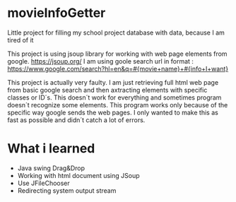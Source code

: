 # movieInfoGetter
Little project for filling my school project database with data, because I am tired of it

This project is using jsoup library for working with web page elements from google. https://jsoup.org/
I am using goole search url in format :
https://www.google.com/search?hl=en&q=#{movie+name}+#{info+I+want}

This project is actually very faulty. I am just retrieving full html web page from basic google search and then axtracting elements with specific classes or ID´s. This doesn´t work for everything and sometimes program doesn´t recognize some elements. This program works only because of the specific way google sends the web pages. I only wanted to make this as fast as possible and didn´t catch a lot of errors.


# What i learned
- Java swing Drag&Drop
- Working with html document using JSoup
- Use JFileChooser
- Redirecting system output stream
